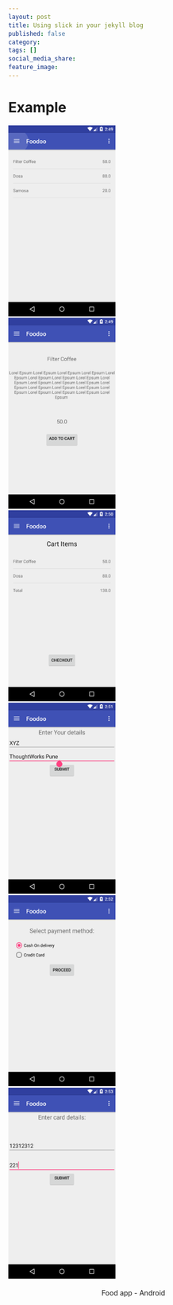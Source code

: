 ```yaml
---
layout: post
title: Using slick in your jekyll blog
published: false
category:
tags: []
social_media_share:
feature_image:
---
```

# Example 

<p>
<div class ="carousel">
      <div><img src="/assets/images/slider/Android_01.png" width="216" height="384" alt=""></div>
      <div><img src="/assets/images/slider/Android_02.png" width="216" height="384" alt=""></div>
      <div><img src="/assets/images/slider/Android_03.png" width="216" height="384" alt=""></div>
      <div><img src="/assets/images/slider/Android_04.png" width="216" height="384" alt=""></div>
      <div><img src="/assets/images/slider/Android_05.png" width="216" height="384" alt=""></div>
      <div><img src="/assets/images/slider/Android_06.png" width="216" height="384" alt=""></div>
</div>
    <br/>
    <figcaption align="middle"> Food app - Android </figcaption>
</p>